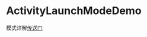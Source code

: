 # ActivityLaunchModeDemo

模式详解[传送门]



















[传送门]:https://github.com/yangsanning/Keep/blob/master/Android%20%E5%9F%BA%E7%A1%80/12.Activity.md
